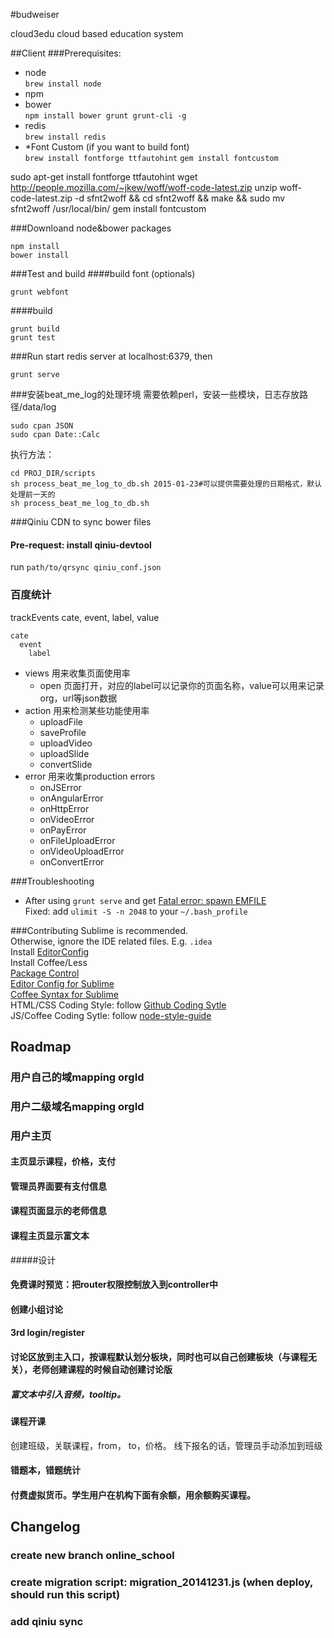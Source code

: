 #budweiser

cloud3edu cloud based education system

##Client
###Prerequisites:
+ node  
`brew install node`
+ npm 
+ bower  
`npm install bower grunt grunt-cli -g`
+ redis  
`brew install redis`
+ *Font Custom (if you want to build font)  
`brew install fontforge ttfautohint`
`gem install fontcustom`

sudo apt-get install fontforge ttfautohint
wget http://people.mozilla.com/~jkew/woff/woff-code-latest.zip
unzip woff-code-latest.zip -d sfnt2woff && cd sfnt2woff && make && sudo mv sfnt2woff /usr/local/bin/
gem install fontcustom

###Downloand node&bower packages
```
npm install
bower install
```
###Test and build
####build font (optionals)
```
grunt webfont
```
####build
```
grunt build
grunt test
```
###Run
start redis server at localhost:6379, then

`grunt serve`


###安装beat_me_log的处理环境
需要依赖perl，安装一些模块，日志存放路径/data/log
```
sudo cpan JSON
sudo cpan Date::Calc
```

执行方法：
```
cd PROJ_DIR/scripts
sh process_beat_me_log_to_db.sh 2015-01-23#可以提供需要处理的日期格式，默认处理前一天的
sh process_beat_me_log_to_db.sh
```


###Qiniu CDN
to sync bower files
#### Pre-request: install qiniu-devtool
run `path/to/qrsync qiniu_conf.json`

### 百度统计
trackEvents cate, event, label, value  
```
cate
  event
    label
```
+ views 用来收集页面使用率
  + open 页面打开，对应的label可以记录你的页面名称，value可以用来记录org，url等json数据
+ action 用来检测某些功能使用率
  + uploadFile
  + saveProfile
  + uploadVideo
  + uploadSlide
  + convertSlide
+ error 用来收集production errors
  + onJSError
  + onAngularError
  + onHttpError
  + onVideoError
  + onPayError
  + onFileUploadError
  + onVideoUploadError
  + onConvertError


###Troubleshooting
+ After using `grunt serve` and get [Fatal error: spawn EMFILE](https://github.com/gruntjs/grunt/issues/788)  
Fixed: add `ulimit -S -n 2048` to your `~/.bash_profile`

###Contributing
Sublime is recommended.  
Otherwise, ignore the IDE related files. E.g. `.idea`  
Install [EditorConfig](http://editorconfig.org/)  
Install Coffee/Less  
[Package Control](https://sublime.wbond.net/installation#st2)  
[Editor Config for Sublime](https://github.com/sindresorhus/editorconfig-sublime)  
[Coffee Syntax for Sublime](https://github.com/jashkenas/coffee-script-tmbundle)  
HTML/CSS Coding Style: follow [Github Coding Sytle](https://github.com/styleguide/css)  
JS/Coffee Coding Sytle: follow [node-style-guide](https://github.com/felixge/node-style-guide)

## Roadmap
### 用户自己的域mapping orgId

### 用户二级域名mapping orgId

### 用户主页

#### 主页显示课程，价格，支付

#### 管理员界面要有支付信息

#### 课程页面显示的老师信息

#### 课程主页显示富文本
#####设计

#### 免费课时预览：把router权限控制放入到controller中

#### 创建小组讨论

#### 3rd login/register

#### 讨论区放到主入口，按课程默认划分板块，同时也可以自己创建板块（与课程无关），老师创建课程的时候自动创建讨论版

##### 富文本中引入音频，tooltip。

#### 课程开课
创建班级，关联课程，from， to，价格。
线下报名的话，管理员手动添加到班级

#### 错题本，错题统计

#### 付费虚拟货币。学生用户在机构下面有余额，用余额购买课程。

## Changelog
### create new branch online_school
### create migration script: migration_20141231.js (when deploy, should run this script)
### add qiniu sync


